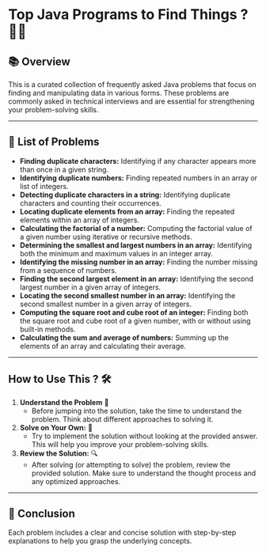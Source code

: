 # **Top Java Programs to Find Things** ? 🚀✅


## 📚 **Overview**

This is a curated collection of frequently asked Java problems that focus on finding and manipulating data in various forms. These problems are commonly asked in technical interviews and are essential for strengthening your problem-solving skills.

---

## 📝 **List of Problems**

- **Finding duplicate characters:** Identifying if any character appears more than once in a given string.
- **Identifying duplicate numbers:** Finding repeated numbers in an array or list of integers.
- **Detecting duplicate characters in a string:** Identifying duplicate characters and counting their occurrences.
- **Locating duplicate elements from an array:** Finding the repeated elements within an array of integers.
- **Calculating the factorial of a number:** Computing the factorial value of a given number using iterative or recursive methods.
- **Determining the smallest and largest numbers in an array:** Identifying both the minimum and maximum values in an integer array.
- **Identifying the missing number in an array:** Finding the number missing from a sequence of numbers.
- **Finding the second largest element in an array:** Identifying the second largest number in a given array of integers.
- **Locating the second smallest number in an array:** Identifying the second smallest number in a given array of integers.
- **Computing the square root and cube root of an integer:** Finding both the square root and cube root of a given number, with or without using built-in methods.
- **Calculating the sum and average of numbers:** Summing up the elements of an array and calculating their average.

---

## **How to Use This ?** 🛠️ 

1. **Understand the Problem** 🤔 
     - Before jumping into the solution, take the time to understand the problem. Think about different approaches to solving it.
3. **Solve on Your Own:** 💪 
     - Try to implement the solution without looking at the provided answer. This will help you improve your problem-solving skills.
5. **Review the Solution:** 🔍 
     - After solving (or attempting to solve) the problem, review the provided solution. Make sure to understand the thought process and any optimized approaches.

---

## 🏁 **Conclusion**

 Each problem includes a clear and concise solution with step-by-step explanations to help you grasp the underlying concepts.
